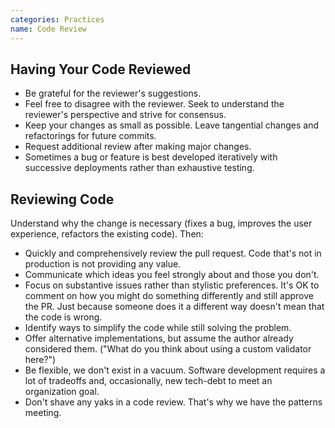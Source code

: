 ```yaml
---
categories: Practices
name: Code Review
---
```


Having Your Code Reviewed
-------------------------

* Be grateful for the reviewer's suggestions.
* Feel free to disagree with the reviewer. Seek to understand the reviewer's perspective and strive for consensus.
* Keep your changes as small as possible. Leave tangential changes and refactorings for future commits.
* Request additional review after making major changes.
* Sometimes a bug or feature is best developed iteratively with successive deployments rather than exhaustive testing.

Reviewing Code
--------------

Understand why the change is necessary (fixes a bug, improves the user
experience, refactors the existing code). Then:

* Quickly and comprehensively review the pull request. Code that's not in production is not providing any value.
* Communicate which ideas you feel strongly about and those you don't.
* Focus on substantive issues rather than stylistic preferences. It's OK to
  comment on how you might do something differently and still approve the PR.
  Just because someone does it a different way doesn't mean that the code is
  wrong.
* Identify ways to simplify the code while still solving the problem.
* Offer alternative implementations, but assume the author already considered
  them. ("What do you think about using a custom validator here?")
* Be flexible, we don't exist in a vacuum. Software development requires a lot of tradeoffs and, occasionally, new tech-debt to meet an organization goal.
* Don't shave any yaks in a code review. That's why we have the patterns meeting.
